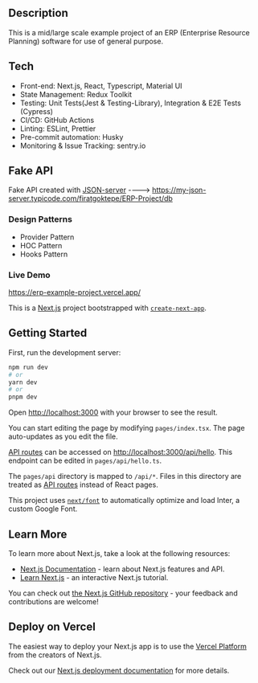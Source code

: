 ## Description

This is a mid/large scale example project of an ERP (Enterprise Resource
Planning) software for use of general purpose.

## Tech

<ul>
<li>Front-end: Next.js, React, Typescript, Material UI</li>
<li>State Management: Redux Toolkit</li>
<li>Testing: Unit Tests(Jest & Testing-Library), Integration & E2E Tests 
(Cypress)</li>
<li>CI/CD: GitHub Actions</li>
<li>Linting: ESLint, Prettier</li>
<li>Pre-commit automation: Husky</li>
<li>Monitoring & Issue Tracking: sentry.io</li>
</ul>

## Fake API

Fake API created with <a 
href="https://my-json-server.typicode.com/">JSON-server</a> ---->
https://my-json-server.typicode.com/firatgoktepe/ERP-Project/db

### Design Patterns

<ul>
<li>Provider Pattern</li>
<li>HOC Pattern</li>
<li>Hooks Pattern</li>
</ul>

### Live Demo

https://erp-example-project.vercel.app/

This is a [Next.js](https://nextjs.org/) project bootstrapped with [`create-next-app`](https://github.com/vercel/next.js/tree/canary/packages/create-next-app).

## Getting Started

First, run the development server:

```bash
npm run dev
# or
yarn dev
# or
pnpm dev
```

Open [http://localhost:3000](http://localhost:3000) with your browser to see the result.

You can start editing the page by modifying `pages/index.tsx`. The page auto-updates as you edit the file.

[API routes](https://nextjs.org/docs/api-routes/introduction) can be accessed on [http://localhost:3000/api/hello](http://localhost:3000/api/hello). This endpoint can be edited in `pages/api/hello.ts`.

The `pages/api` directory is mapped to `/api/*`. Files in this directory are treated as [API routes](https://nextjs.org/docs/api-routes/introduction) instead of React pages.

This project uses [`next/font`](https://nextjs.org/docs/basic-features/font-optimization) to automatically optimize and load Inter, a custom Google Font.

## Learn More

To learn more about Next.js, take a look at the following resources:

- [Next.js Documentation](https://nextjs.org/docs) - learn about Next.js features and API.
- [Learn Next.js](https://nextjs.org/learn) - an interactive Next.js tutorial.

You can check out [the Next.js GitHub repository](https://github.com/vercel/next.js/) - your feedback and contributions are welcome!

## Deploy on Vercel

The easiest way to deploy your Next.js app is to use the [Vercel Platform](https://vercel.com/new?utm_medium=default-template&filter=next.js&utm_source=create-next-app&utm_campaign=create-next-app-readme) from the creators of Next.js.

Check out our [Next.js deployment documentation](https://nextjs.org/docs/deployment) for more details.
